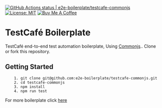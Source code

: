 [![GitHub Actions status | e2e-boilerplate/testcafe-commonjs](https://github.com/e2e-boilerplate/testcafe-commonjs/workflows/testcafe-commonjs/badge.svg)](https://github.com/e2e-boilerplate/testcafe-commonjs/actions?workflow=testcafe-commonjs) [![License: MIT](https://img.shields.io/badge/License-MIT-yellow.svg)](https://opensource.org/licenses/MIT) [![Buy Me A Coffee](https://img.shields.io/badge/buy-me%20coffee-orange)](https://www.buymeacoffee.com/xgirma)
    
# TestCafé Boilerplate
    
TestCafé end-to-end test automation boilerplate, Using [Commonjs](https://requirejs.org/docs/commonjs.html).. Clone or fork this repository.
    
## Getting Started
    	1. git clone git@github.com:e2e-boilerplate/testcafe-commonjs.git
    	2. cd testcafe-commonjs
    	3. npm install
    	4. npm run test
        
    
For more boilerplate click [here](https://github.com/e2e-boilerplate/utils/blob/master/docs/implemented.md)